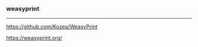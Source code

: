 ### weasyprint
---
https://github.com/Kozea/WeasyPrint

https://weasyprint.org/

```
```

```
```

```
```


